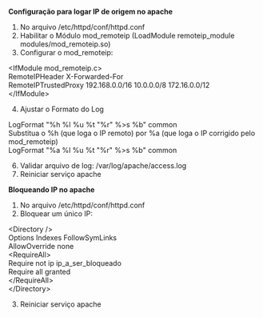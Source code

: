 **Configuração para logar IP de origem no apache**

1) No arquivo /etc/httpd/conf/httpd.conf
2) Habilitar o Módulo mod_remoteip (LoadModule remoteip_module modules/mod_remoteip.so)
3) Configurar o mod_remoteip:
 
&lt;IfModule mod_remoteip.c&gt; <br>
    RemoteIPHeader X-Forwarded-For <br>
    RemoteIPTrustedProxy 192.168.0.0/16 10.0.0.0/8 172.16.0.0/12 <br>
&lt;/IfModule&gt; <br>

4) Ajustar o Formato do Log
   
LogFormat "%h %l %u %t \"%r\" %>s %b" common <br>
Substitua o %h (que loga o IP remoto) por %a (que loga o IP corrigido pelo mod_remoteip) <br>
LogFormat "%a %l %u %t \"%r\" %>s %b" common <br>

6) Validar arquivo de log: /var/log/apache/access.log
7) Reiniciar serviço apache

**Bloqueando IP no apache**

1) No arquivo /etc/httpd/conf/httpd.conf
2) Bloquear um único IP:

&lt;Directory /&gt; <br>
		Options Indexes FollowSymLinks <br>
		AllowOverride none <br>
		&lt;RequireAll&gt;		 <br>
			Require not ip ip_a_ser_bloqueado <br>
			Require all granted <br>
		&lt;/RequireAll&gt; <br>
&lt;/Directory&gt; <br>

3) Reiniciar serviço apache
